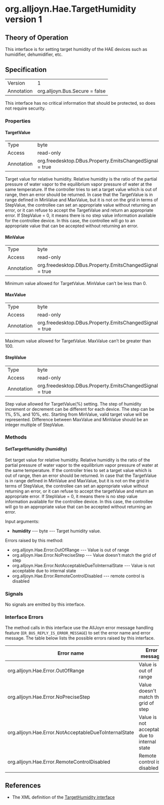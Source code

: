 # org.alljoyn.Hae.TargetHumidity version 1

## Theory of Operation
This interface is for setting target humidity of the HAE devices such as
humidifier, dehumidifier, etc.

## Specification

|            |                                                                |
|------------|----------------------------------------------------------------|
| Version    | 1                                                              |
| Annotation | org.alljoyn.Bus.Secure = false                                 |

This interface has no critical information that should be protected, so does not
require security.

### Properties

#### TargetValue

|            |                                                                |
|------------|----------------------------------------------------------------|
| Type       | byte                                                           |
| Access     | read-only                                                      |
| Annotation | org.freedesktop.DBus.Property.EmitsChangedSignal = true        |

Target value for relative humidity. Relative humidity is the ratio of the
partial pressure of water vapor to the equilibrium vapor pressure of water at
the same temperature. If the controller tries to set a target value which is
out of range, then an error should be returned. In case that the TargetValue is
in range defined in MinValue and MaxValue, but it is not on the grid in terms of
StepValue, the controllee can set an appropriate value without returning an
error, or it can refuse to accept the TargetValue and return an appropriate
error. If StepValue = 0, it means there is no step value information available
for the controllee device. In this case, the controllee will go to an
appropriate value that can be accepted without returning an error.

#### MinValue

|            |                                                                |
|------------|----------------------------------------------------------------|
| Type       | byte                                                           |
| Access     | read-only                                                      |
| Annotation | org.freedesktop.DBus.Property.EmitsChangedSignal = true        |

Minimum value allowed for TargetValue. MinValue can’t be less than 0.

#### MaxValue

|            |                                                                |
|------------|----------------------------------------------------------------|
| Type       | byte                                                           |
| Access     | read-only                                                      |
| Annotation | org.freedesktop.DBus.Property.EmitsChangedSignal = true        |

Maximum value allowed for TargetValue. MaxValue can’t be greater than 100.

#### StepValue

|            |                                                                |
|------------|----------------------------------------------------------------|
| Type       | byte                                                           |
| Access     | read-only                                                      |
| Annotation | org.freedesktop.DBus.Property.EmitsChangedSignal = true        |

Step value allowed for TargetValue(%) setting. The step of humidity increment or
decrement can be different for each device. The step can be 1%, 5%, and 10%, etc.
Starting from MinValue, valid target value will be represented. Difference
between MaxValue and MinValue should be an integer multiple of StepValue.

### Methods

#### SetTargetHumidity (humidity)

Set target value for relative humidity. Relative humidity is the ratio of the
partial pressure of water vapor to the equilibrium vapor pressure of water at
the same temperature. If the controller tries to set a target value which is out
of range, then an error should be returned. In case that the TargetValue is in
range defined in MinValue and MaxValue, but it is not on the grid in terms of
StepValue, the controllee can set an appropriate value without returning an
error, or it can refuse to accept the targetValue and return an appropriate
error. If StepValue = 0, it means there is no step value information available
for the controllee device. In this case, the controllee will go to an
appropriate value that can be accepted without returning an error.

Input arguments:

  * **humidity** --- byte --- Target humidity value.

Errors raised by this method:

  * org.alljoyn.Hae.Error.OutOfRange --- Value is out of range
  * org.alljoyn.Hae.Error.NoPreciseStep --- Value doesn't match the grid of step
  * org.alljoyn.Hae.Error.NotAcceptableDueToInternalState --- Value is not
  acceptable due to internal state
  * org.alljoyn.Hae.Error.RemoteControlDisabled --- remote control is disabled


### Signals

No signals are emitted by this interface.

### Interface Errors

The method calls in this interface use the AllJoyn error message handling
feature (`ER_BUS_REPLY_IS_ERROR_MESSAGE`) to set the error name and error
message. The table below lists the possible errors raised by this interface.

| Error name                                            | Error message                                 |
|-------------------------------------------------------|-----------------------------------------------|
| org.alljoyn.Hae.Error.OutOfRange                      | Value is out of range                         |
| org.alljoyn.Hae.Error.NoPreciseStep                   | Value doesn't match the grid of step          |
| org.alljoyn.Hae.Error.NotAcceptableDueToInternalState | Value is not acceptable due to internal state |
| org.alljoyn.Hae.Error.RemoteControlDisabled           | Remote control is disabled                    |

## References

  * The XML definition of the [TargetHumidity interface](TargetHumidity-v1.xml)
